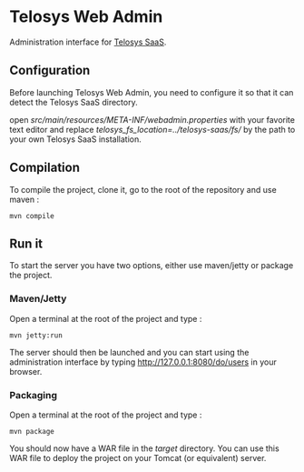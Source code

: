 # Telosys Web Admin
Administration interface for [Telosys SaaS](https://github.com/telosys-saas/telosys-saas).

## Configuration
Before launching Telosys Web Admin, you need to configure it so that it can
detect the Telosys SaaS directory.

open *src/main/resources/META-INF/webadmin.properties* with your favorite text editor
and replace *telosys_fs_location=../telosys-saas/fs/* by the path to your own
Telosys SaaS installation.

## Compilation
To compile the project, clone it, go to the root of the repository and use maven :

    mvn compile

## Run it
To start the server you have two options, either use maven/jetty or package the project.

### Maven/Jetty
Open a terminal at the root of the project and type :

    mvn jetty:run

The server should then be launched and you can start using the administration
interface by typing http://127.0.0.1:8080/do/users in your browser.

### Packaging
Open a terminal at the root of the project and type :

    mvn package

You should now have a WAR file in the *target* directory.
You can use this WAR file to deploy the project on your Tomcat (or equivalent) server.